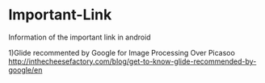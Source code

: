 # Important-Link
Information of the important link in android

1)Glide recommented by Google for Image Processing Over Picasoo
http://inthecheesefactory.com/blog/get-to-know-glide-recommended-by-google/en
